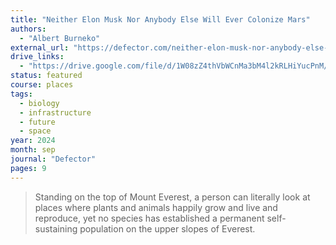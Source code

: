 ```yaml
---
title: "Neither Elon Musk Nor Anybody Else Will Ever Colonize Mars"
authors:
  - "Albert Burneko"
external_url: "https://defector.com/neither-elon-musk-nor-anybody-else-will-ever-colonize-mars"
drive_links:
  - "https://drive.google.com/file/d/1W08zZ4thVbWCnMa3bM4l2kRLHiYucPnM/view?usp=drivesdk"
status: featured
course: places
tags:
  - biology
  - infrastructure
  - future
  - space
year: 2024
month: sep
journal: "Defector"
pages: 9
---
```


> Standing on the top of Mount Everest, a person can literally look at places where plants and animals happily grow and live and reproduce, yet no species has established a permanent self-sustaining population on the upper slopes of Everest.

